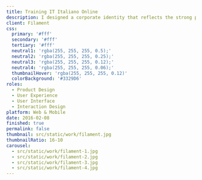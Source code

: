 ```yaml
---
title: Training IT Italiano Online
description: I designed a corporate identity that reflects the strong potential in online training, communicates with potential users as the company offers a vast and updated catalogue of IT courses.
client: Filament
css:
  primary: '#fff'
  secondary: '#fff'
  tertiary: '#fff'
  neutral1: 'rgba(255, 255, 255, 0.5);'
  neutral2: 'rgba(255, 255, 255, 0.25);'
  neutral3: 'rgba(255, 255, 255, 0.12);'
  neutral4: 'rgba(255, 255, 255, 0.06);'
  thumbnailHover: 'rgba(255, 255, 255, 0.12)'
  colorBackground: '#3329D6'
roles:
  - Product Design
  - User Experience
  - User Interface
  - Interaction Design
platform: Web & Mobile
date: 2016-02-08
finished: true
permalink: false
thumbnail: src/static/work/filament.jpg
thumbnailRatio: 16-10
carousel:
  - src/static/work/filament-1.jpg
  - src/static/work/filament-2.jpg
  - src/static/work/filament-3.jpg
  - src/static/work/filament-4.jpg
---
```

